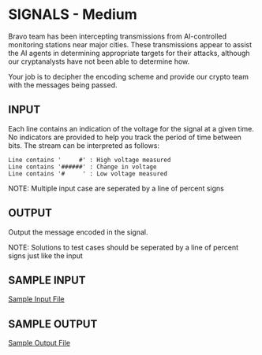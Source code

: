 <!-- RATING: MEDIUM -->
<!-- NAME:  SIGNALS -->
<!-- GENERATOR: generate.pl -->
# SIGNALS - Medium

Bravo team has been intercepting transmissions from AI-controlled monitoring stations near major cities. These transmissions appear to assist the AI agents in determining appropriate targets for their attacks, although our cryptanalysts have not been able to determine how. 

Your job is to decipher the encoding scheme and provide our crypto team with the messages being passed.


## INPUT
Each line contains an indication of the voltage for the signal at a given time. No indicators are provided to help you track the period of time between bits. The stream can be interpreted as follows:

	Line contains '     #' : High voltage measured
	Line contains '######' : Change in voltage
	Line contains '#     ' : Low voltage measured


NOTE: Multiple input case are seperated by a line of percent signs

## OUTPUT
Output the message encoded in the signal.

NOTE: Solutions to test cases should be seperated by a line of percent signs just like the input

## SAMPLE INPUT
<a target=new href='/include/signals-medium-input.txt'>Sample Input File</a>

## SAMPLE OUTPUT
<a target=new href='/include/signals-medium-output.txt'>Sample Output File</a>
